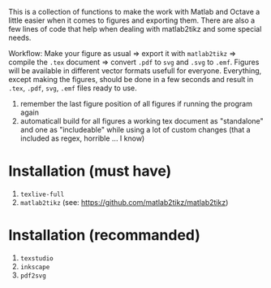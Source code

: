 This is a collection of functions to make the work with Matlab and Octave a little easier when it comes to figures and exporting them. There are also a few lines of code that help when dealing with matlab2tikz and some special needs.

Workflow: Make your figure as usual => export it with `matlab2tikz` => compile the `.tex` document => convert `.pdf` to `svg` and `.svg` to `.emf`. Figures will be available in different vector formats usefull for everyone. Everything, except making the figures, should be done in a few seconds and result in `.tex`, `.pdf`, `svg`, `.emf` files ready to use.


1. remember the last figure position of all figures if running the program again
2. automaticall build for all figures a working tex document as "standalone" and one as "includeable" while using a lot of custom changes (that a included as regex, horrible ... I know)


Installation (must have)
========================

1. `texlive-full`
2. `matlab2tikz` (see: https://github.com/matlab2tikz/matlab2tikz)

Installation (recommanded)
==========================

1. `texstudio`
2. `inkscape`
3. `pdf2svg`
